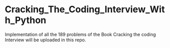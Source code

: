 # Cracking_The_Coding_Interview_With_Python
Implementation of all the 189 problems of the Book Cracking the coding Interview will be uploaded in this repo.
